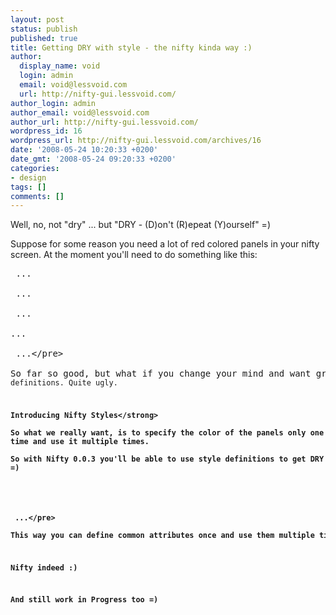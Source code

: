 ```yaml
---
layout: post
status: publish
published: true
title: Getting DRY with style - the nifty kinda way :)
author:
  display_name: void
  login: admin
  email: void@lessvoid.com
  url: http://nifty-gui.lessvoid.com/
author_login: admin
author_email: void@lessvoid.com
author_url: http://nifty-gui.lessvoid.com/
wordpress_id: 16
wordpress_url: http://nifty-gui.lessvoid.com/archives/16
date: '2008-05-24 10:20:33 +0200'
date_gmt: '2008-05-24 09:20:33 +0200'
categories:
- design
tags: []
comments: []
---
```

<p>Well, no, not "dry" ... but "DRY - (D)on't (R)epeat (Y)ourself" =)</p>
<p>Suppose for some reason you need a lot of red colored panels in your nifty screen. At the moment you'll need to do something like this:</p>
<pre lang="xml"> ...<br />
 ...<br />
 ...<br />
...<br />
 ...<&#47;pre><br />
So far so good, but what if you change your mind and want green panels instead? Ugly - no, not the color ;) - but you'll now have to change all this <code>backgroundColor<&#47;code> definitions. Quite ugly.</p>
<p><strong>Introducing Nifty Styles<&#47;strong><br />
So what we really want, is to specify the color of the panels only one time and use it multiple times.<br />
So with Nifty 0.0.3 you'll be able to use style definitions to get DRY =)</p>
<pre lang="xml"><!--<br />
  <attributes backgroundColor="#f00f"><&#47;attributes><br />
--><br />
 ...<&#47;pre><br />
This way you can define common attributes once and use them multiple times! This principle will be extended to attributes, effects, fonts and so on. This is not only nifty but will naturally lead to UI-skins! Imagine you have all your style definitions in one big "style.xml". So you could define colors, fonts, effects, etc. once in this file. Changing this single file or including another style.xml whould change your whole UI!</p>
<p>Nifty indeed :)</p>
<p>And still work in Progress too =)</p>
